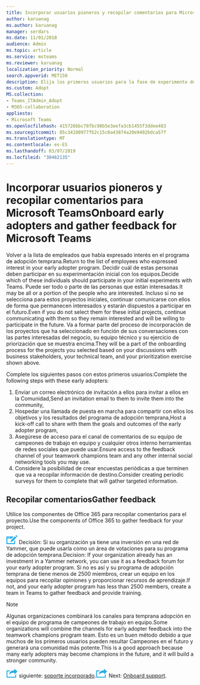 ```yaml
---
title: Incorporar usuarios pioneros y recopilar comentarios para Microsoft Teams
author: karuanag
ms.author: karuanag
manager: serdars
ms.date: 11/01/2018
audience: Admin
ms.topic: article
ms.service: msteams
ms.reviewer: karuanag
localization_priority: Normal
search.appverid: MET150
description: Elija los primeros usuarios para la fase de experimento de la adopción de los equipos y, a continuación, recopilar comentarios para el proyecto.
ms.custom: Adopt
MS.collection:
- Teams_ITAdmin_Adopt
- M365-collaboration
appliesto:
- Microsoft Teams
ms.openlocfilehash: 415726bbc78fbc98b5e3eefa3cb1455f3ddee483
ms.sourcegitcommit: 85c34280977fb2c15c8a43874a20e9492bdca57f
ms.translationtype: MT
ms.contentlocale: es-ES
ms.lasthandoff: 03/07/2019
ms.locfileid: "30462135"
---
```

# <a name="onboard-early-adopters-and-gather-feedback-for-microsoft-teams"></a><span data-ttu-id="fa658-103">Incorporar usuarios pioneros y recopilar comentarios para Microsoft Teams</span><span class="sxs-lookup"><span data-stu-id="fa658-103">Onboard early adopters and gather feedback for Microsoft Teams</span></span>

<span data-ttu-id="fa658-104">Volver a la lista de empleados que había expresado interés en el programa de adopción temprana.</span><span class="sxs-lookup"><span data-stu-id="fa658-104">Return to the list of employees who expressed interest in your early adopter program.</span></span> <span data-ttu-id="fa658-105">Decidir cuál de estas personas deben participar en su experimentación inicial con los equipos.</span><span class="sxs-lookup"><span data-stu-id="fa658-105">Decide which of these individuals should participate in your initial experiments with Teams.</span></span> <span data-ttu-id="fa658-106">Puede ser todo o parte de las personas que están interesadas.</span><span class="sxs-lookup"><span data-stu-id="fa658-106">It may be all or a portion of the people who are interested.</span></span> <span data-ttu-id="fa658-107">Incluso si no se selecciona para estos proyectos iniciales, continuar comunicarse con ellos de forma que permanecen interesados y estarán dispuestos a participar en el futuro.</span><span class="sxs-lookup"><span data-stu-id="fa658-107">Even if you do not select them for these initial projects, continue communicating with them so they remain interested and will be willing to participate in the future.</span></span> <span data-ttu-id="fa658-108">Va a formar parte del proceso de incorporación de los proyectos que ha seleccionado en función de sus conversaciones con las partes interesadas del negocio, su equipo técnico y su ejercicio de priorización que se muestra encima.</span><span class="sxs-lookup"><span data-stu-id="fa658-108">They will be a part of the onboarding process for the projects you selected based on your discussions with business stakeholders, your technical team, and your prioritization exercise shown above.</span></span> 

<span data-ttu-id="fa658-109">Complete los siguientes pasos con estos primeros usuarios:</span><span class="sxs-lookup"><span data-stu-id="fa658-109">Complete the following steps with these early adopters:</span></span>

1. <span data-ttu-id="fa658-110">Enviar un correo electrónico de invitación a ellos para invitar a ellos en la Comunidad,</span><span class="sxs-lookup"><span data-stu-id="fa658-110">Send an invitation email to them to invite them into the community,</span></span>
2. <span data-ttu-id="fa658-111">Hospedar una llamada de puesta en marcha para compartir con ellos los objetivos y los resultados del programa de adopción temprana,</span><span class="sxs-lookup"><span data-stu-id="fa658-111">Host a kick-off call to share with them the goals and outcomes of the early adopter program,</span></span>
3. <span data-ttu-id="fa658-112">Asegúrese de acceso para el canal de comentarios de su equipo de campeones de trabajo en equipo y cualquier otros interno herramientas de redes sociales que puede usar.</span><span class="sxs-lookup"><span data-stu-id="fa658-112">Ensure access to the feedback channel of your teamwork champions team and any other internal social networking tools you may use.</span></span> 
4. <span data-ttu-id="fa658-113">Considere la posibilidad de crear encuestas periódicas a que terminen que va a recopilar información de destino.</span><span class="sxs-lookup"><span data-stu-id="fa658-113">Consider creating periodic surveys for them to complete that will gather targeted information.</span></span>

## <a name="gather-feedback"></a><span data-ttu-id="fa658-114">Recopilar comentarios</span><span class="sxs-lookup"><span data-stu-id="fa658-114">Gather feedback</span></span>

<span data-ttu-id="fa658-115">Utilice los componentes de Office 365 para recopilar comentarios para el proyecto.</span><span class="sxs-lookup"><span data-stu-id="fa658-115">Use the components of Office 365 to gather feedback for your project.</span></span>
  
![Icono de Punto de decisión.](media/teams-adoption-decision-icon.png) <span data-ttu-id="fa658-117">Decisión: Si su organización ya tiene una inversión en una red de Yammer, que puede usarla como un área de votaciones para su programa de adopción temprana.</span><span class="sxs-lookup"><span data-stu-id="fa658-117">Decision: If your organization already has an investment in a Yammer network, you can use it as a feedback forum for your early adopter program.</span></span> <span data-ttu-id="fa658-118">Si no es así y su programa de adopción temprana de tiene menos de 2500 miembros, crear un equipo en los equipos para recopilar opiniones y proporcionar recursos de aprendizaje.</span><span class="sxs-lookup"><span data-stu-id="fa658-118">If not, and your early adopter program has less than 2500 members, create a team in Teams to gather feedback and provide training.</span></span>
  
> [!Note]
> <span data-ttu-id="fa658-119">Algunas organizaciones combinará los canales para temprana adopción en el equipo de programa de campeones de trabajo en equipo.</span><span class="sxs-lookup"><span data-stu-id="fa658-119">Some organizations will combine the channels for early adopter feedback into the teamwork champions program team.</span></span> <span data-ttu-id="fa658-120">Esto es un buen método debido a que muchos de los primeros usuarios pueden resultar Campeones en el futuro y generará una comunidad más potente.</span><span class="sxs-lookup"><span data-stu-id="fa658-120">This is a good approach because many early adopters may become champions in the future, and it will build a stronger community.</span></span> 


<span data-ttu-id="fa658-121">![Icono de pasos siguiente](media/teams-adoption-next-icon.png) siguiente: [soporte incorporado](teams-adoption-onboard-support.md).</span><span class="sxs-lookup"><span data-stu-id="fa658-121">![Next Steps icon](media/teams-adoption-next-icon.png) Next: [Onboard support](teams-adoption-onboard-support.md).</span></span>